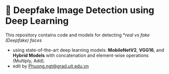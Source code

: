 # 🧠 Deepfake Image Detection using Deep Learning

This repository contains code and models for detecting **real vs fake (Deepfake) faces*
* using state-of-the-art deep learning models: **MobileNetV2**, **VGG16**, and **Hybrid Models** with concatenation and element-wise operations (Multiply, Add).
* edit by Phuong.ngt@grad.uit.edu.vn
